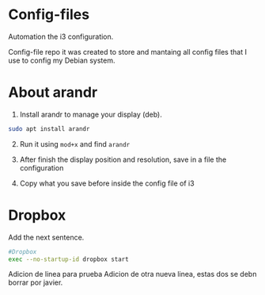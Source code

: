 # Config-files
Automation the i3 configuration. 

Config-file repo it was created to store and mantaing all config files that I use to config my Debian system.

# About arandr

1. Install arandr to manage your display (deb).

```bash
sudo apt install arandr
```

2. Run it using `mod+x` and find `arandr`

3. After finish the display position and resolution, save in a file the configuration

4. Copy what you save before inside the config file of i3


# Dropbox
Add the next sentence.

```bash
#Dropbox
exec --no-startup-id dropbox start
```
Adicion de linea para prueba
Adicion de otra nueva linea, estas dos se debn borrar por javier.
